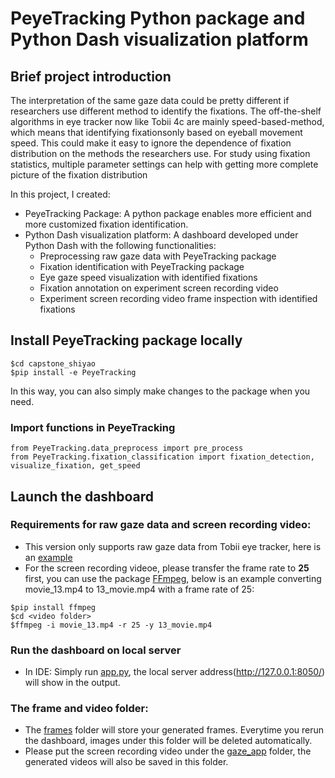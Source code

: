 # PeyeTracking Python package and Python Dash visualization platform

## Brief project introduction
The interpretation of the same gaze data could be pretty different if researchers use different method to identify the fixations. The off-the-shelf algorithms in eye tracker now like Tobii 4c are mainly speed-based-method, which means that identifying fixationsonly based on eyeball movement speed. This could make it easy to ignore the dependence of fixation distribution on the methods the researchers use. For study using fixation statistics, multiple parameter settings can help with
getting more complete picture of the fixation distribution

In this project, I created:
* PeyeTracking Package: A python package enables more efficient and more customized fixation identification.
* Python Dash visualization platform: A dashboard developed under Python Dash with the following functionalities:
  * Preprocessing raw gaze data with PeyeTracking package
  * Fixation identification with PeyeTracking package
  * Eye gaze speed visualization with identified fixations
  * Fixation annotation on experiment screen recording video
  * Experiment screen recording video frame inspection with identified fixations

## Install PeyeTracking package locally

```
$cd capstone_shiyao
$pip install -e PeyeTracking
```

In this way, you can also simply make changes to the package when you need.

### Import functions in PeyeTracking
```
from PeyeTracking.data_preprocess import pre_process
from PeyeTracking.fixation_classification import fixation_detection, visualize_fixation, get_speed
```
## Launch the dashboard
### Requirements for raw gaze data and screen recording video:
* This version only supports raw gaze data from Tobii eye tracker, here is an [example](https://github.com/shiyaol/capstone_shiyao/blob/main/example_data)
* For the screen recording videoe, please transfer the frame rate to **25** first, you can use the package [FFmpeg](https://www.ffmpeg.org/), below is an example converting movie_13.mp4 to 13_movie.mp4 with a frame rate of 25:

```
$pip install ffmpeg
$cd <video folder>
$ffmpeg -i movie_13.mp4 -r 25 -y 13_movie.mp4
```

### Run the dashboard on local server
* In IDE: Simply run [app.py](https://github.com/shiyaol/capstone_shiyao/blob/main/gaze_app/app.py), the local server address(http://127.0.0.1:8050/) will show in the output.

### The frame and video folder:
* The [frames](https://github.com/shiyaol/capstone_shiyao/tree/main/gaze_app/frames) folder will store your generated frames. Everytime you rerun the dashboard, images under this folder will be deleted automatically.
* Please put the screen recording video under the [gaze_app](https://github.com/shiyaol/capstone_shiyao/tree/main/gaze_app) folder, the generated videos will also be saved in this folder.
